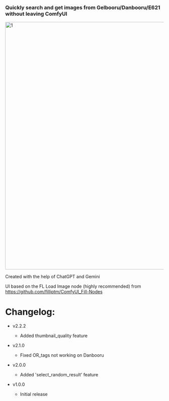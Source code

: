### Quickly search and get images from Gelbooru/Danbooru/E621 without leaving ComfyUI

<img width="1753" height="787" alt="1" src="https://github.com/user-attachments/assets/f9fd7672-02a6-4b53-945a-7a0468569f42" />

Created with the help of ChatGPT and Gemini

UI based on the FL Load Image node (highly recommended) from https://github.com/filliptm/ComfyUI_Fill-Nodes

# Changelog:

- v2.2.2
	- Added thumbnail_quality feature

- v2.1.0
	- Fixed OR_tags not working on Danbooru

- v2.0.0
	- Added 'select_random_result' feature

- v1.0.0
	- Initial release
